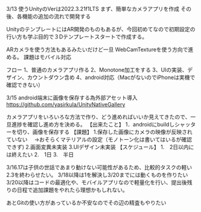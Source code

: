 3/13
使うUnityのVerは2022.3.21f1LTS
まず、簡単なカメラアプリを作成
その後、各機能の追加の流れで開発する

UnityのテンプレートにはAR開発のものもあるが、今回初めてなので初期設定の行い方も学ぶ目的で３Dテンプレートスタートで作成する。

ARカメラを使う方法もあるみたいだけど一旦 WebCamTextureを使う方向で進める。
課題はモバイル対応

フロー
1、普通のカメラアプリ作る
2、Monotone加工をする
3、UIの実装、デザイン、カウントダウン含め
4、android対応（MacがないのでiPhoneは実機で確認できない）


3/15
android端末に画像を保存する為外部アセット導入
https://github.com/yasirkula/UnityNativeGallery

カメラアプリをいろいろな方法で作り、どう進めればいいか見えてきたので、一旦進捗を確認し進め方を決める。
【出来たこと】
1．androidにbuildしシャッターを切り、画像を保存する
【課題】
1.保存した画像にカメラの映像が反映されていない
　→おそらくマテリアルの設定（モノトーン化は書いてはいるが確認できず)
2.画面変異未実装
3.UIデザイン未実装
【スケジュール】
1.　2日以内には終えたい
2.　1日
3.　半日

3/16.17は子供の世話であまり動けない可能性があるため、比較的タスクの軽い2.3を終わらせたい。
3/18以降は1を解決し3/20までには動くものを作りたい
3/20以降はコードの最適化や、モバイルアプリなので軽量化を行い、提出後残りの日程で追加課題をやれたら理想かもしれない。

あとGitの使い方があっているか不安なのでその辺の精査もやりたい
